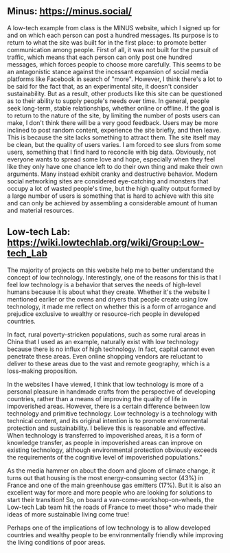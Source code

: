## Minus: https://minus.social/
A low-tech example from class is the MINUS website, which I signed up for and on which each person can post a hundred messages. Its purpose is to return to what the site was built for in the first place: to promote better communication among people. First of all, it was not built for the pursuit of traffic, which means that each person can only post one hundred messages, which forces people to choose more carefully. This seems to be an antagonistic stance against the incessant expansion of social media platforms like Facebook in search of "more". However, I think there's a lot to be said for the fact that, as an experimental site, it doesn't consider sustainability. But as a result, other products like this site can be questioned as to their ability to supply people's needs over time. In general, people seek long-term, stable relationships, whether online or offline.
If the goal is to return to the nature of the site, by limiting the number of posts users can make, I don't think there will be a very good feedback. Users may be more inclined to post random content, experience the site briefly, and then leave. This is because the site lacks something to attract them. The site itself may be clean, but the quality of users varies. I am forced to see slurs from some users, something that I find hard to reconcile with big data. Obviously, not everyone wants to spread some love and hope, especially when they feel like they only have one chance left to do their own thing and make their own arguments. Many instead exhibit cranky and destructive behavior. Modern social networking sites are considered eye-catching and monsters that occupy a lot of wasted people's time, but the high quality output formed by a large number of users is something that is hard to achieve with this site and can only be achieved by assembling a considerable amount of human and material resources.

## Low-tech Lab: https://wiki.lowtechlab.org/wiki/Group:Low-tech_Lab
The majority of projects on this website help me to better understand the concept of low technology. Interestingly, one of the reasons for this is that I feel low technology is a behavior that serves the needs of high-level humans because it is about what they create. Whether it's the website I mentioned earlier or the ovens and dryers that people create using low technology, it made me reflect on whether this is a form of arrogance and prejudice exclusive to wealthy or resource-rich people in developed countries.

In fact, rural poverty-stricken populations, such as some rural areas in China that I used as an example, naturally exist with low technology because there is no influx of high technology. In fact, capital cannot even penetrate these areas. Even online shopping vendors are reluctant to deliver to these areas due to the vast and remote geography, which is a loss-making proposition.

In the websites I have viewed, I think that low technology is more of a personal pleasure in handmade crafts from the perspective of developing countries, rather than a means of improving the quality of life in impoverished areas. However, there is a certain difference between low technology and primitive technology. Low technology is a technology with technical content, and its original intention is to promote environmental protection and sustainability. I believe this is reasonable and effective. When technology is transferred to impoverished areas, it is a form of knowledge transfer, as people in impoverished areas can improve on existing technology, although environmental protection obviously exceeds the requirements of the cognitive level of impoverished populations."

As the media hammer on about the doom and gloom of climate change, it turns out that housing is the most energy-consuming sector (43%) in France and one of the main greenhouse gas emitters (17%). But it is also an excellent way for more and more people who are looking for solutions to start their transition!
So, on board a van-come-workshop-on-wheels, the Low-tech Lab team hit the roads of France to meet those* who made their ideas of more sustainable living come true!

Perhaps one of the implications of low technology is to allow developed countries and wealthy people to be environmentally friendly while improving the living conditions of poor areas.
